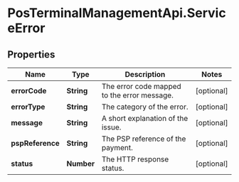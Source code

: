# PosTerminalManagementApi.ServiceError

## Properties

Name | Type | Description | Notes
------------ | ------------- | ------------- | -------------
**errorCode** | **String** | The error code mapped to the error message. | [optional] 
**errorType** | **String** | The category of the error. | [optional] 
**message** | **String** | A short explanation of the issue. | [optional] 
**pspReference** | **String** | The PSP reference of the payment. | [optional] 
**status** | **Number** | The HTTP response status. | [optional] 


